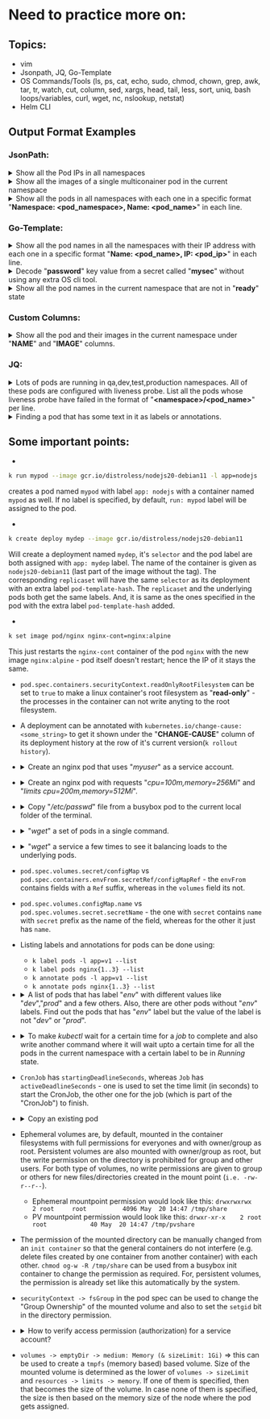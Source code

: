 # Need to practice more on:

## Topics:
- vim
- Jsonpath, JQ, Go-Template
- OS Commands/Tools (ls, ps, cat, echo, sudo, chmod, chown, grep, awk, tar, tr, watch, cut, column, sed, xargs, head, tail, less, sort, uniq, bash loops/variables, curl, wget, nc, nslookup, netstat)
- Helm CLI
## Output Format Examples
### JsonPath:
<details><summary>Show all the Pod IPs in all namespaces</summary>
<p>

```bash
k get pods -A -o jsonpath='{.items[*].status.podIP}'
```
</p>
</details>
<details><summary>Show all the images of a single multiconainer pod in the current namespace</summary>
<p>

```bash
k get pods -o jsonpath='{.items[].spec.containers[*].image}'
```
NOTE: All the images of a random first pod is listed with spaces in between. without a `*`, it deals with a random single object.
</p>
</details>
<details><summary>Show all the pods in all namespaces with each one in a specific format "<b>Namespace: &lt;pod_namespace&gt;, Name: &lt;pod_name&gt;</b>" in each line.</summary>
<p>

```bash
k get pods -A -o jsonpath='{range .items[*]}Namespace: {.metadata.namespace}, Name: {.metadata.name}{"\n"}{end}'
```
NOTE: Normal texts can be placed in between the expression `{}` syntax except the escape sequence characters i.e. `\n\t` etc.
</p>
</details>

### Go-Template:
<details><summary>Show all the pod names in all the namespaces with their IP address with each one in a specific format "<b>Name: &lt;pod_name&gt;, IP: &lt;pod_ip&gt;</b>" in each line.</summary>
<p>

```bash
k get pods -A --template='{{range $ind, $pod := .items}}Name: {{$pod.metadata.name}}, IP: {{$pod.status.podIP}}{{"\n"}}{{end}}'
```
NOTE: Normal texts can be placed in between the expression `{{}}` syntax except the escape sequence characters i.e. `\n\t` etc.
</p>
</details>
<details><summary>Decode "<b>password</b>" key value from a secret called "<b>mysec</b>" without using any extra OS cli tool.</summary>
<p>

```bash
k get secret mysec --template='{{.data.password | base64decode}}''
```
NOTE: Function can be invoked on a field by concantenating it with a `|` character.
</p>
</details>
<details><summary>Show all the pod names in the current namespace that are not in "<b>ready</b>" state</summary>
<p>

```bash
k get pods --template='{{range $pi, $pod := .items}}{{range $si, $stat := $pod.status.containerStatuses}}{{if not $stat.ready}}{{printf "%s\n" $pod.metadata.name}}{{end}}{{end}}{{end}}'
```
</p>
</details>

### Custom Columns:
<details><summary>Show all the pod and their images in the current namespace under "<b>NAME</b>" and "<b>IMAGE</b>" columns.</summary>
<p>

```bash
k get pods -o custom-columns='NAME:metadata.name,IMAGE:spec.containers[*].image'
```
NOTE: The images are listed with comma separated as opposed to normal `jsonpath` output where items are shown `space` spearated.
</p>
</details>

### JQ:
<details><summary>Lots of pods are running in qa,dev,test,production namespaces. All of these pods are configured with liveness probe. List all the pods whose liveness probe have failed in the format of "<b>&lt;namespace&gt;/&lt;pod_name&gt;</b>" per line.</summary>
<p>

```bash
k events -A -o json | jq -r '.items[] | select(.message | contains("Liveness probe failed")) | .involvedObject.namespace + "/" + .involvedObject.name'
```
</p>
</details>   
<details><summary>Finding a pod that has some text in it as labels or annotations.</summary>
<p>

```bash
k get pods -o json | jq -r '.items[] | .metadata.name as $podname | (.metadata.annotations | to_entries[] | select((.key | contains("<some_text>")) or (.value | contains("<some_text>"))) | $podname)' | uniq 
```
Note: Label search can be done in the same way.
</p>
</details>

## Some important points:
- 
<p>

```bash
k run mypod --image gcr.io/distroless/nodejs20-debian11 -l app=nodejs
```
creates a pod named `mypod` with label `app: nodejs` with a container named `mypod` as well. If no label is specified, by default, `run: mypod` label will be assigned to the pod. 
</p>

- 
<p>

```bash 
k create deploy mydep --image gcr.io/distroless/nodejs20-debian11
```
Will create a deployment named `mydep`, it's `selector` and the pod label are both assigned with `app: mydep` label. The name of the container is given as `nodejs20-debian11` (last part of the image without the tag). The corresponding `replicaset` will have the same `selector` as its deployment with an extra label `pod-template-hash`. The `replicaset` and the underlying pods both get the same labels. And, it is same as the ones specified in the pod with the extra label `pod-template-hash` added.
</p>

- 
<p>

```bash
k set image pod/nginx nginx-cont=nginx:alpine
```
This just restarts the `nginx-cont` container of the pod `nginx` with the new image `nginx:alpine` - pod itself doesn't restart; hence the IP of it stays the same.
</p>

- `pod.spec.containers.securityContext.readOnlyRootFilesystem` can be set to `true` to make a linux container's root filesystem as "__read-only__" - the processes in the container can not write anyting to the root filesystem.

- A deployment can be annotated with `kubernetes.io/change-cause:<some_string>` to get it shown under the "__CHANGE-CAUSE__" column of its deployment history at the row of it's current version(`k rollout history`).

- <details><summary>Create an nginx pod that uses "<i>myuser</i>" as a service account.</summary>

  ```bash
  k run nginx --image nginx --restart Never --image-pull-policy IfNotPresent $do | k set sa -f - myuser --local -o yaml | k apply -f -
  ```
</details>   

- <details><summary>Create an nginx pod with requests "<i>cpu=100m,memory=256Mi</i>" and "<i>limits cpu=200m,memory=512Mi</i>".</summary>

  ```bash
  k run nginx --image nginx --restart Never --image-pull-policy IfNotPresent $do | k set resources -f - --requests=cpu=100m,memory=256Mi --limits=cpu=200m,memory=512Mi --local -o yaml | k apply -f -
  ```
</details>

- <details><summary>Copy "<i>/etc/passwd</i>" file from a busybox pod to the current local folder of the terminal.</summary>

  ```bash
  k exec busybox -- tar -cvf - -C /etc passwd | tar -xvf -
  ```
</details>

- <details><summary>"<i>wget</i>" a set of pods in a single command.</summary>

  ```bash
  k get pods -l app=foo -o wide | awk '{print $6}' | grep -v IP | xargs -i kubectl run tmp --image busybox --rm -it --restart Never --image-pull-policy IfNotPresent -- wget -qO- \{\}:8080 -T 2
  ```
</details>

- <details><summary>"<i>wget</i>" a service a few times to see it balancing loads to the underlying pods.</summary>

  ```bash
  k run tmp --image busybox --restart Never --rm -it --image-pull-policy IfNotPresent -- sh -c 'for i in $(seq 1 10); do wget -qO- <service_name>:<port_num>; done'
  ```
</details>

- `pod.spec.volumes.secret/configMap` vs `pod.spec.containers.envFrom.secretRef/configMapRef` - the `envFrom` contains fields with a `Ref` suffix, whereas in the `volumes` field its not.

- `pod.spec.volumes.configMap.name` vs `pod.spec.volumes.secret.secretName` - the one with `secret` contains `name` with `secret` prefix as the name of the field, whereas for the other it just has `name`.

- Listing labels and annotations for pods can be done using:
   * `k label pods -l app=v1 --list`
   * `k label pods nginx{1..3} --list`
   * `k annotate pods -l app=v1 --list`
   * `k annotate pods nginx{1..3} --list`

- <details><summary>A list of pods that has label "<i>env</i>" with different values like "<i>dev</i>","<i>prod</i>" and a few others. Also, there are other pods without "<i>env</i>" labels. Find out the pods that has "<i>env</i>" label but the value of the label is not "<i>dev</i>" or "<i>prod</i>".</summary>

   * 
   ```bash
   k get pods -l 'env notin (dev,prod)' -L env
   ```
   This will result in pods that has no `env` label as well, which is incorret. 
   
   ```bash
   k get pods -l 'env,env notin (dev,prod) -L env
   ``` 
   This ensures that `env` label is present in the pods along with satisfying the other condition.
   
   * 
   ```bash
   k get pods -l '!env'
   ``` 
   This returns pods that don't have `env` label associated with them.
</details>  

- <details><summary>To make <i>kubectl</i> wait for a certain time for a <i>job</i> to complete and also write another command where it will wait upto a certain time for all the pods in the current namespace with a certain label to be in <i>Running</i> state.</summary>
   
   *   
   ```bash
   k wait --for=condition=complete jobs/pi --timout 10s
   ```   
   *    
   ```bash
   k wait --for=jsonpath='{.status.phase}'=Running pods -l app=nginx --timeout 15s
   ```
</details>   

- `CronJob` has `startingDeadlineSeconds`, whereas `Job` has `activeDeadlineSeconds` - one is used to set the time limit (in seconds) to start the CronJob, the other one for the job (which is part of the "CronJob") to finish.   

- <details><summary>Copy an existing pod</summary>

  ```bash
  k debug <existing_pod_name> --copy-to <new-pod-name> --set-image=<existing_cont_name>=<same_image>
  ```
  `--set-image` needs to be given even though it seems to be redundant.
</details>

- Ephemeral volumes are, by default, mounted in the container filesystems with full permissions for everyones and with owner/group as root. Persistent volumes are also mounted with owner/group as root, but the write permission on the directory is prohibited for group and other users. For both type of volumes, no write permissions are given to group or others for new files/directories created in the mount point (`i.e. -rw-r--r--`).
    * Ephemeral mountpoint permission would look like this:
    `drwxrwxrwx    2 root     root          4096 May  20 14:47 /tmp/share`
    * PV mountpoint permission would look like this:
    `drwxr-xr-x    2 root     root            40 May  20 14:47 /tmp/pvshare`

- The permission of the mounted directory can be manually changed from an `init container` so that the general containers do not interfere (e.g. delete files created by one container from another container) with each other. `chmod og-w -R /tmp/share` can be used from a busybox init container to change the permission as required. For, persistent volumes, the permission is already set like this automatically by the system.

- `securityContext -> fsGroup` in the pod spec can be used to change the "Group Ownership" of the mounted volume and also to set the `setgid` bit in the directory permission.

- <details><summary>How to verify access permission (authorization) for a service account?</summary>

  ```bash
  k auth can-i get pods -n dev --as=system:serviceaccount:test:myaccount
  ```
  Verifies whether `myaccount` service account in `test` namespace can get pods in the `dev` namespace or not. NOTE: `system:serviceaccount` string must be used for service account verification.
</details>

- `volumes -> emptyDir -> medium: Memory (& sizeLimit: 1Gi)` => this can be used to create a `tmpfs` (memory based) based volume. Size of the mounted volume is determined as the lower of `volumes -> sizeLimit` and `resources -> limits -> memory`. If one of them is specified, then that becomes the size of the volume. In case none of them is specified, the size is then based on the memory size of the node where the pod gets assigned.
